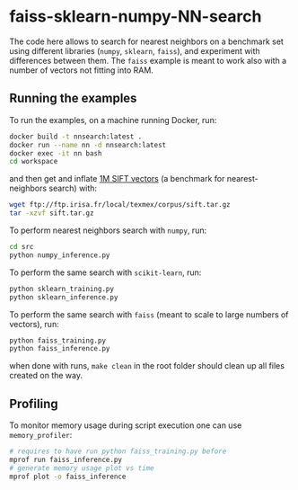 # faiss-sklearn-numpy-NN-search

The code here allows to search for nearest neighbors on a benchmark set using different libraries (`numpy`, `sklearn`, `faiss`), and experiment with differences between them. The `faiss` example is meant to work also with a number of vectors not fitting into RAM.

## Running the examples

To run the examples, on a machine running Docker, run:

```bash
docker build -t nnsearch:latest .
docker run --name nn -d nnsearch:latest
docker exec -it nn bash
cd workspace
```

and then get and inflate [1M SIFT vectors](http://corpus-texmex.irisa.fr/) (a benchmark for nearest-neighbors search) with:

```bash
wget ftp://ftp.irisa.fr/local/texmex/corpus/sift.tar.gz
tar -xzvf sift.tar.gz 
```

To perform nearest neighbors search with `numpy`, run:

```bash
cd src
python numpy_inference.py
```

To perform the same search with `scikit-learn`, run:

```bash
python sklearn_training.py
python sklearn_inference.py
```

To perform the same search with `faiss` (meant to scale to large numbers of vectors), run:

```bash
python faiss_training.py
python faiss_inference.py
```

when done with runs, `make clean` in the root folder should clean up all files created on the way.

## Profiling

To monitor memory usage during script execution one can use `memory_profiler`:

```bash
# requires to have run python faiss_training.py before
mprof run faiss_inference.py
# generate memory usage plot vs time
mprof plot -o faiss_inference
```